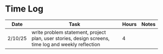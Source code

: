 # Time Log

| Date    | Task                                                                                                | Hours | Notes|
|---------|-----------------------------------------------------------------------------------------------------|-------|------|
| 2/10/25 | write problem statement, project plan, user stories, design screens, time log and weekly reflection | 4     | |